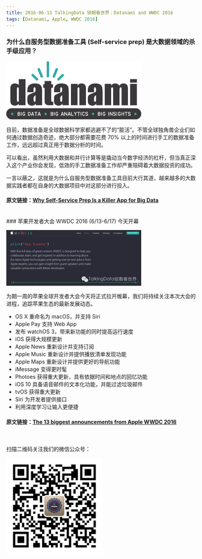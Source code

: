 ```yaml
---
title: 2016-06-13 TalkingData 锐眼看世界：Datanami and WWDC 2016 
tags: [Datanami, Apple, WWDC 2016]
---
```


### 为什么自服务型数据准备工具 (Self-service prep) 是大数据领域的杀手级应用？

![](/images/datanamilogo.png)

目前，数据准备是全球数据科学家都逃避不了的“脏活”。不管全球独角兽企业们如何通过数据创造奇迹，绝大部分都需要花费 70% 以上的时间进行手工的数据准备工作，远远超过真正用于数据分析的时间。

可以看出，虽然利用大数据和并行计算等是撬动当今数字经济的杠杆，但当真正深入这个产业你会发现，低效的手工数据准备工作却严重阻碍着大数据投资的成功。

一言以蔽之，这就是为什么自服务型数据准备工具目前大行其道，越来越多的大数据实践者都在自身的大数据项目中对这部分进行投入。
 
#### 原文链接：[Why Self-Service Prep Is a Killer App for Big Data](http://www.datanami.com/2016/05/31/self-service-prep-killer-app-big-data/)

<br>
### 苹果开发者大会 WWDC 2016 (6/13-6/17) 今天开幕

![](/images/wwdc2016now.png)

为期一周的苹果全球开发者大会今天将正式拉开帷幕，我们将持续关注本次大会的进程，追踪苹果生态的最新发展动态。

- OS X 重命名为 macOS，并支持 Siri
- Apple Pay 支持 Web App
- 发布 watchOS 3，带来新功能的同时提高运行速度
- iOS 获得大规模更新
- Apple News 重新设计并支持订阅
- Apple Music 重新设计并提供播放清单发现功能
- Apple Maps 重新设计并提供更好的导航功能
- iMessage 变得更时髦
- Photoes 获得重大更新，具有依据时间和地点的回忆功能
- iOS 10 具备语音邮件的文本化功能，并能过滤垃圾邮件
- tvOS 获得重大更新
- Siri 为开发者提供接口
- 利用深度学习让输入更便捷

#### 原文链接：[The 13 biggest announcements from Apple WWDC 2016](http://www.theverge.com/2016/6/13/11906654/apple-wwdc-2016-news-highlights-recap-imessage-siri)

<br>
<br>
扫描二维码关注我们的微信公众号：

![](/images/erweima.jpg)